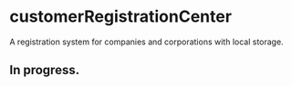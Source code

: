 # customerRegistrationCenter
 A registration system for companies and corporations with local storage.
<h2>In progress.<h2>
